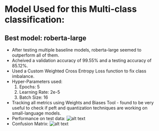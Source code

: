 # Model Used for this Multi-class classification:
## Best model: roberta-large
* After testing multiple baseline models, roberta-large seemed to outperform all of them.
* Acheived a validation accuracy of 99.55% and a testing accuracy of 85.12%.
* Used a Custom Weighted Cross Entropy Loss function to fix class imbalance.
* Hyper-Parameters used:
	1) Epochs: 5
	2) Learning Rate: 2e-5
	3) Batch Size: 16
* Tracking all metrics using Weights and Biases Tool - found to be very useful to check if peft and quantization techniques are working on small-language models.
* Performance on test data:
	![alt text](https://github.com/saianish03/multiway_machinegen_text_clf/tree/main/model/clf_report.png)
* Confusion Matrix:
	![alt text](https://github.com/saianish03/multiway_machinegen_text_clf/tree/main/model/conf_matrix.png)
